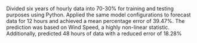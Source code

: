 Divided six years of hourly data into 70-30% for training and testing purposes using Python.
Applied the same model configurations to forecast data for 12 hours and achieved a mean percentage error of 39.47%.
The prediction was based on Wind Speed, a highly non-linear statistic. Additionally, predicted 48 hours of data with
a reduced error of 18.28%
